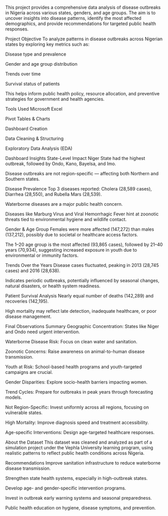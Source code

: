 This project provides a comprehensive data analysis of disease outbreaks in Nigeria across various states, genders, and age groups. The aim is to uncover insights into disease patterns, identify the most affected demographics, and provide recommendations for targeted public health responses.

Project Objective
To analyze patterns in disease outbreaks across Nigerian states by exploring key metrics such as:

Disease type and prevalence

Gender and age group distribution

Trends over time

Survival status of patients

This helps inform public health policy, resource allocation, and preventive strategies for government and health agencies.

Tools Used
Microsoft Excel

Pivot Tables & Charts

Dashboard Creation

Data Cleaning & Structuring

Exploratory Data Analysis (EDA)

Dashboard Insights
State-Level Impact
Niger State had the highest outbreak, followed by Ondo, Kano, Bayelsa, and Imo.

Disease outbreaks are not region-specific — affecting both Northern and Southern states.

Disease Prevalence
Top 3 diseases reported: Cholera (28,589 cases), Diarrhea (28,550), and Rubella Mars (28,539).

Waterborne diseases are a major public health concern.

Diseases like Marburg Virus and Viral Hemorrhagic Fever hint at zoonotic threats tied to environmental hygiene and wildlife contact.

Gender & Age Group
Females were more affected (147,272) than males (137,212), possibly due to societal or healthcare access factors.

The 1–20 age group is the most affected (93,865 cases), followed by 21–40 years (70,934), suggesting increased exposure in youth due to environmental or immunity factors.

Trends Over the Years
Disease cases fluctuated, peaking in 2013 (28,745 cases) and 2016 (28,638).

Indicates periodic outbreaks, potentially influenced by seasonal changes, natural disasters, or health system readiness.

Patient Survival Analysis
Nearly equal number of deaths (142,289) and recoveries (142,195).

High mortality may reflect late detection, inadequate healthcare, or poor disease management.

Final Observations Summary
Geographic Concentration: States like Niger and Ondo need urgent intervention.

Waterborne Disease Risk: Focus on clean water and sanitation.

Zoonotic Concerns: Raise awareness on animal-to-human disease transmission.

Youth at Risk: School-based health programs and youth-targeted campaigns are crucial.

Gender Disparities: Explore socio-health barriers impacting women.

Trend Cycles: Prepare for outbreaks in peak years through forecasting models.

Not Region-Specific: Invest uniformly across all regions, focusing on vulnerable states.

High Mortality: Improve diagnosis speed and treatment accessibility.

Age-specific Interventions: Design age-targeted healthcare responses.

About the Dataset
This dataset was cleaned and analyzed as part of a simulation project under the Vephla University learning program, using realistic patterns to reflect public health conditions across Nigeria.

Recommendations
Improve sanitation infrastructure to reduce waterborne disease transmission.

Strengthen state health systems, especially in high-outbreak states.

Develop age- and gender-specific intervention programs.

Invest in outbreak early warning systems and seasonal preparedness.

Public health education on hygiene, disease symptoms, and prevention.
